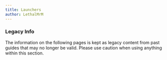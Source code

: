 ```yaml
---
title: Launchers
author: LethalMrM
---
```


### Legacy Info
The information on the following pages is kept as legacy content from past guides that may no longer be valid. Please use caution when using anything within this section.